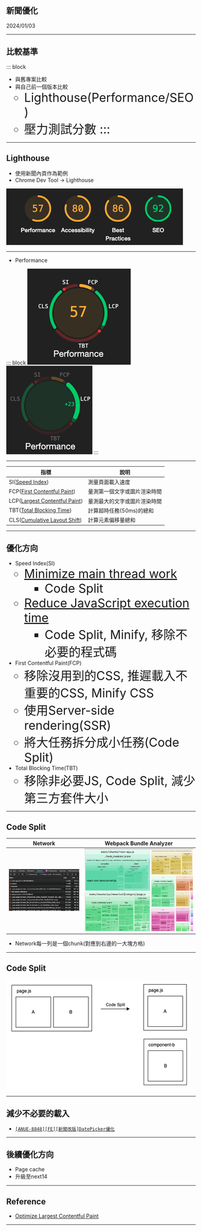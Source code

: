 ## 新聞優化

2024/01/03

---

## 比較基準

::: block
* 與舊專案比較
* 與自己前一個版本比較
	* Lighthouse(Performance/SEO)
	* 壓力測試分數
:::

---

## Lighthouse

* 使用新聞內頁作為範例
* Chrome Dev Tool → Lighthouse

![lighthouse](./lighthouse.png)

---

* Performance

::: block
![Performance](performance.png)
![Performance-LCP](performance-LCP.png)
:::

---

|指標|說明|
|--|--|
|SI([Speed Index](https://developer.chrome.com/docs/lighthouse/performance/speed-index/?utm_source=lighthouse&utm_medium=devtools))|測量頁面載入速度|
|FCP([First Contentful Paint](https://developer.chrome.com/docs/lighthouse/performance/first-contentful-paint/?utm_source=lighthouse&utm_medium=devtools))|量測第一個文字或圖片渲染時間|
|LCP([Largest Contentful Paint](https://developer.chrome.com/docs/lighthouse/performance/lighthouse-largest-contentful-paint/?utm_source=lighthouse&utm_medium=devtools))|量測最大的文字或圖片渲染時間|
|TBT([Total Blocking Time](https://developer.chrome.com/docs/lighthouse/performance/lighthouse-total-blocking-time/?utm_source=lighthouse&utm_medium=devtools))|計算超時任務(50ms)的總和|
|CLS([Cumulative Layout Shift](https://web.dev/articles/cls?utm_source=lighthouse&utm_medium=devtools))|計算元素偏移量總和|

---

## 優化方向

* Speed Index(SI)
	* [Minimize main thread work](https://developer.chrome.com/docs/lighthouse/performance/mainthread-work-breakdown)
		* Code Split
	* [Reduce JavaScript execution time](https://developer.chrome.com/docs/lighthouse/performance/bootup-time)
		* Code Split, Minify, 移除不必要的程式碼
* First Contentful Paint(FCP)
	* 移除沒用到的CSS, 推遲載入不重要的CSS, Minify CSS
	* 使用Server-side rendering(SSR)
	* 將大任務拆分成小任務(Code Split)
* Total Blocking Time(TBT)
	* 移除非必要JS, Code Split, 減少第三方套件大小

---

## Code Split

|Network|Webpack Bundle Analyzer |
|--|--|
|![codesplit](codesplit.png)|![codesplit-main](./codesplit-mainapp.png)|


* Network每一列是一個chunk(對應到右邊的一大塊方格)


---

## Code Split

![codesplit-AB](./codesplitAB.png)


---

## 減少不必要的載入
* [`[ANUE-8848][FE][新聞改版]DatePicker優化`](https://gitlab.cnyes.cool/anue/frontend/fe-cnyes/-/merge_requests/235)


---

## 後續優化方向
* Page cache
* 升級至next14


---
## Reference
* [Optimize Largest Contentful Paint](https://web.dev/articles/optimize-lcp)

--- 

<style>
div {
    text-align: left;
}

ul > li > ul > li {
  font-size: 32px;
}
</style>